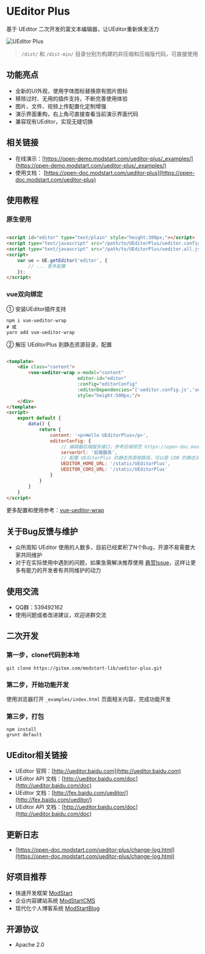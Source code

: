 # UEditor Plus

基于 UEditor 二次开发的富文本编辑器，让UEditor重新焕发活力

![UEditor Plus](https://ms-assets.modstart.com/demo/UEditorPlus_v2.1.0.jpeg)

> `/dist/` 和 `/dist-min/` 目录分别为构建的非压缩和压缩版代码，可直接使用

## 功能亮点

- 全新的UI外观，使用字体图标替换原有图片图标
- 移除过时、无用的插件支持，不断完善使用体验
- 图片、文件、视频上传配置化定制增强
- 演示界面重构，右上角可直接查看当前演示界面代码
- 兼容现有UEditor，实现无缝切换

## 相关链接

- 在线演示：[https://open-demo.modstart.com/ueditor-plus/_examples/](https://open-demo.modstart.com/ueditor-plus/_examples/)
- 使用文档： [https://open-doc.modstart.com/ueditor-plus](https://open-doc.modstart.com/ueditor-plus)

## 使用教程

### 原生使用

```html

<script id="editor" type="text/plain" style="height:300px;"></script>
<script type="text/javascript" src="/path/to/UEditorPlus/ueditor.config.js"></script>
<script type="text/javascript" src="/path/to/UEditorPlus/ueditor.all.js"></script>
<script>
    var ue = UE.getEditor('editor', {
        // ... 更多配置
    });
</script>
```

### vue双向绑定

① 安装UEditor插件支持

```shell
npm i vue-ueditor-wrap
# 或
yarn add vue-ueditor-wrap
```

② 解压 UEditorPlus 到静态资源目录，配置

```html

<template>
    <div class="content">
        <vue-ueditor-wrap v-model="content"
                          editor-id="editor"
                          :config="editorConfig"
                          :editorDependencies="['ueditor.config.js','ueditor.all.js']"
                          style="height:500px;"/>
    </div>
</template>
<script>
    export default {
        data() {
            return {
                content: '<p>Hello UEditorPlus</p>',
                editorConfig: {
                    // 编辑器后端服务接口，参考后端规范 https://open-doc.modstart.com/ueditor-plus/backend.html
                    serverUrl: '后端服务',
                    // 配置 UEditorPlus 的静态资源根路径，可以是 CDN 的静态资源地址
                    UEDITOR_HOME_URL: '/static/UEditorPlus',
                    UEDITOR_CORS_URL: '/static/UEditorPlus'
                }
            }
        }
    }
</script>
```

更多配置和使用参考：[vue-ueditor-wrap](https://hc199421.gitee.io/vue-ueditor-wrap)

## 关于Bug反馈与维护

- 众所周知 UEditor 使用的人数多，目前已经累积了N个Bug，开源不易需要大家共同维护
- 对于在实际使用中遇到的问题，如果急需解决推荐使用 [悬赏Issue](https://gitee.com/modstart-lib/ueditor-plus/reward_issues/new)，这样让更多有能力的开发者有共同维护的动力

## 使用交流

- QQ群：539492162
- 使用问题或者改进建议，欢迎进群交流

## 二次开发

### 第一步，clone代码到本地

```shell
git clone https://gitee.com/modstart-lib/ueditor-plus.git
```

### 第二步，开始功能开发

使用浏览器打开 `_examples/index.html` 页面相关内容，完成功能开发

### 第三步，打包

```shell
npm install
grunt default
```

## UEditor相关链接

- UEditor 官网：[http://ueditor.baidu.com](http://ueditor.baidu.com)
- UEditor API 文档：[http://ueditor.baidu.com/doc](http://ueditor.baidu.com/doc)
- UEditor 文档：[http://fex.baidu.com/ueditor/](http://fex.baidu.com/ueditor/)
- UEditor API 文档：[http://ueditor.baidu.com/doc](http://ueditor.baidu.com/doc)

## 更新日志

- [https://open-doc.modstart.com/ueditor-plus/change-log.html](https://open-doc.modstart.com/ueditor-plus/change-log.html)

## 好项目推荐

- 快速开发框架 [ModStart](https://modstart.com)
- 企业内容建站系统 [ModStartCMS](https://modstart.com)
- 现代化个人博客系统 [ModStartBlog](https://modstart.com)

## 开源协议

- Apache 2.0
